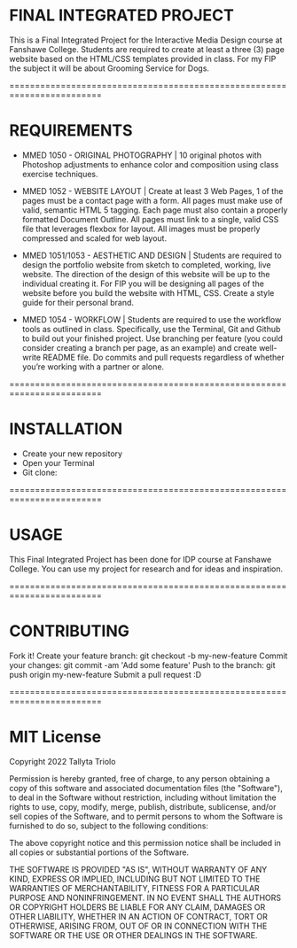 # FINAL INTEGRATED PROJECT
This is a Final Integrated Project for the Interactive Media Design course at Fanshawe College. Students are required to create at least a three (3) page website based on the HTML/CSS templates provided in class. For my FIP the subject it will be about Grooming Service for Dogs.

========================================================================

# REQUIREMENTS
- MMED 1050 - ORIGINAL PHOTOGRAPHY | 10 original photos with Photoshop adjustments to enhance color and composition using class exercise techniques.

- MMED 1052 - WEBSITE LAYOUT | Create at least 3 Web Pages, 1 of the pages must be a contact page with a form. All pages must make use of valid, semantic HTML 5 tagging. Each page must also contain a properly formatted Document Outline. All pages must link to a single, valid CSS file that leverages flexbox for layout. All images must be properly compressed and scaled for web layout.

- MMED 1051/1053 - AESTHETIC AND DESIGN | Students are required to design the portfolio website from sketch to completed, working, live website. The direction of the design of this website will be up to the individual creating it. For FIP you will be designing all pages of the website before you build the website with HTML, CSS. Create a style guide for their personal brand.

- MMED 1054 - WORKFLOW | Students are required to use the workflow tools as outlined in class. Specifically, use the Terminal, Git and Github to build out your finished project. Use branching per feature (you could consider creating a branch per page, as an example) and create well-write README file. Do commits and pull requests regardless of whether you’re working with a partner or alone.

========================================================================

# INSTALLATION
- Create your new repository
- Open your Terminal
- Git clone:

========================================================================

# USAGE
This Final Integrated Project has been done for IDP course at Fanshawe College. You can use my project for research and for ideas and inspiration.

========================================================================

# CONTRIBUTING
Fork it! Create your feature branch: git checkout -b my-new-feature Commit your changes: git commit -am 'Add some feature' Push to the branch: git push origin my-new-feature Submit a pull request :D

========================================================================

# MIT License
Copyright 2022 Tallyta Triolo

Permission is hereby granted, free of charge, to any person obtaining a copy of this software and associated documentation files (the "Software"), to deal in the Software without restriction, including without limitation the rights to use, copy, modify, merge, publish, distribute, sublicense, and/or sell copies of the Software, and to permit persons to whom the Software is furnished to do so, subject to the following conditions:

The above copyright notice and this permission notice shall be included in all copies or substantial portions of the Software.

THE SOFTWARE IS PROVIDED "AS IS", WITHOUT WARRANTY OF ANY KIND, EXPRESS OR IMPLIED, INCLUDING BUT NOT LIMITED TO THE WARRANTIES OF MERCHANTABILITY, FITNESS FOR A PARTICULAR PURPOSE AND NONINFRINGEMENT. IN NO EVENT SHALL THE AUTHORS OR COPYRIGHT HOLDERS BE LIABLE FOR ANY CLAIM, DAMAGES OR OTHER LIABILITY, WHETHER IN AN ACTION OF CONTRACT, TORT OR OTHERWISE, ARISING FROM, OUT OF OR IN CONNECTION WITH THE SOFTWARE OR THE USE OR OTHER DEALINGS IN THE SOFTWARE.